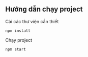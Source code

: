 
## Hướng dẫn chạy project

Cài các thư viện cần thiết
```
npm install
```

Chạy project
```
npm start
```